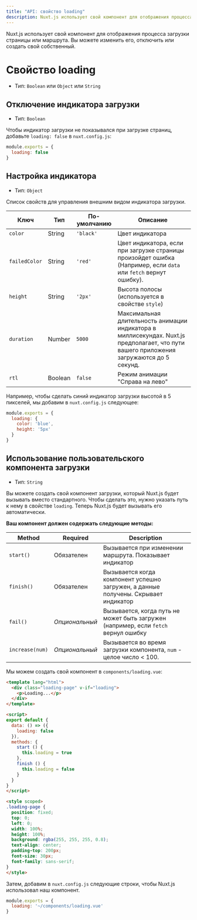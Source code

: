 ```yaml
---
title: "API: свойство loading"
description: Nuxt.js использует свой компонент для отображения процесса загрузки страницы или маршрута. Вы можете изменить его, отключить или создать свой собственный.
---
```


Nuxt.js использует свой компонент для отображения процесса загрузки страницы или маршрута. Вы можете изменить его, отключить или создать свой собственный.

# Свойство loading

- Тип: `Boolean` или `Object` или `String`

## Отключение индикатора загрузки

- Тип: `Boolean`

Чтобы индикатор загрузки не показывался при загрузке страниц, добавьте `loading: false` в `nuxt.config.js`:

```js
module.exports = {
  loading: false
}
```

## Настройка индикатора

- Тип: `Object`

Список свойств для управления внешним видом индикатора загрузки.

| Ключ | Тип | По-умолчанию | Описание |
|-----|------|---------|-------------|
| `color` | String | `'black'` | Цвет индикатора |
| `failedColor` | String | `'red'` | Цвет индикатора, если при загрузке страницы произойдет ошибка (Например, если `data` или `fetch` вернут ошибку). |
| `height` | String | `'2px'` | Высота полосы (используется в свойстве `style`) |
| `duration` | Number | `5000` | Максимальная длительность анимации индикатора в миллисекундах. Nuxt.js предполагает, что пути вашего приложения загружаются до 5 секунд. |
| `rtl` | Boolean | `false` | Режим анимации "Справа на лево" |

Например, чтобы сделать синий индикатор загрузки высотой в 5 пикселей, мы добавим в `nuxt.config.js` следующее:

```js
module.exports = {
  loading: {
    color: 'blue',
    height: '5px'
  }
}
```

## Использование пользовательского компонента загрузки

- Тип: `String`


Вы можете создать свой компонент загрузки, который Nuxt.js будет вызывать вместо стандартного. Чтобы сделать это, нужно указать путь к нему в свойстве `loading`. Теперь Nuxt.js будет вызывать его автоматически.

**Ваш компонент должен содержать следующие методы:**

| Method | Required | Description |
|--------|----------|-------------|
| `start()` | Обязателен | Вызывается при изменении маршрута. Показывает индикатор |
| `finish()` | Обязателен | Вызывается когда компонент успешно загружен, а данные получены. Скрывает индикатор |
| `fail()` | *Опциональный* | Вызывается, когда путь не может быть загружен (например, если `fetch` вернул ошибку |
| `increase(num)` | *Опциональный* |Вызывается во время загрузки компонента, `num` - целое число < 100. |

Мы можем создать свой компонент в `components/loading.vue`:
```html
<template lang="html">
  <div class="loading-page" v-if="loading">
    <p>Loading...</p>
  </div>
</template>

<script>
export default {
  data: () => ({
    loading: false
  }),
  methods: {
    start () {
      this.loading = true
    },
    finish () {
      this.loading = false
    }
  }
}
</script>

<style scoped>
.loading-page {
  position: fixed;
  top: 0;
  left: 0;
  width: 100%;
  height: 100%;
  background: rgba(255, 255, 255, 0.8);
  text-align: center;
  padding-top: 200px;
  font-size: 30px;
  font-family: sans-serif;
}
</style>
```

Затем, добавим в `nuxt.config.js` следующие строки, чтобы Nuxt.js использовал наш компонент. 

```js
module.exports = {
  loading: '~/components/loading.vue'
}
```
